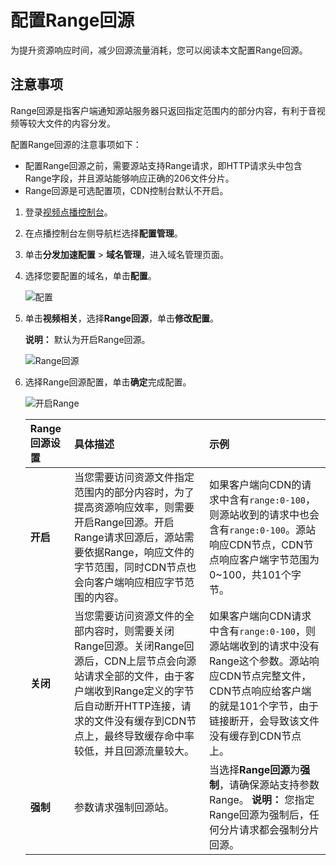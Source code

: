 # 配置Range回源

为提升资源响应时间，减少回源流量消耗，您可以阅读本文配置Range回源。

## 注意事项

Range回源是指客户端通知源站服务器只返回指定范围内的部分内容，有利于音视频等较大文件的内容分发。

配置Range回源的注意事项如下：

-   配置Range回源之前，需要源站支持Range请求，即HTTP请求头中包含Range字段，并且源站能够响应正确的206文件分片。
-   Range回源是可选配置项，CDN控制台默认不开启。

1.  登录[视频点播控制台](https://vod.console.aliyun.com/)。

2.  在点播控制台左侧导航栏选择**配置管理**。

3.  单击**分发加速配置** \> **域名管理**，进入域名管理页面。

4.  选择您要配置的域名，单击**配置**。

    ![配置](https://static-aliyun-doc.oss-accelerate.aliyuncs.com/assets/img/zh-CN/1277415061/p180549.png)

5.  单击**视频相关**，选择**Range回源**，单击**修改配置**。

    **说明：** 默认为开启Range回源。

    ![Range回源](https://static-aliyun-doc.oss-accelerate.aliyuncs.com/assets/img/zh-CN/7681325061/p181795.png)

6.  选择Range回源配置，单击**确定**完成配置。

    ![开启Range](https://static-aliyun-doc.oss-accelerate.aliyuncs.com/assets/img/zh-CN/7681325061/p181969.png)

    |Range回源设置|具体描述|示例|
    |:--------|:---|:-|
    |**开启**|当您需要访问资源文件指定范围内的部分内容时，为了提高资源响应效率，则需要开启Range回源。开启Range请求回源后，源站需要依据Range，响应文件的字节范围，同时CDN节点也会向客户端响应相应字节范围的内容。|如果客户端向CDN的请求中含有`range:0-100`，则源站收到的请求中也会含有`range:0-100`。源站响应CDN节点，CDN节点响应客户端字节范围为0~100，共101个字节。|
    |**关闭**|当您需要访问资源文件的全部内容时，则需要关闭Range回源。关闭Range回源后，CDN上层节点会向源站请求全部的文件，由于客户端收到Range定义的字节后自动断开HTTP连接，请求的文件没有缓存到CDN节点上，最终导致缓存命中率较低，并且回源流量较大。|如果客户端向CDN请求中含有`range:0-100`，则源站端收到的请求中没有Range这个参数。源站响应CDN节点完整文件，CDN节点响应给客户端的就是101个字节，由于链接断开，会导致该文件没有缓存到CDN节点上。|
    |**强制**|参数请求强制回源站。|当选择**Range回源**为**强制**，请确保源站支持参数Range。 **说明：** 您指定Range回源为强制后，任何分片请求都会强制分片回源。 |


